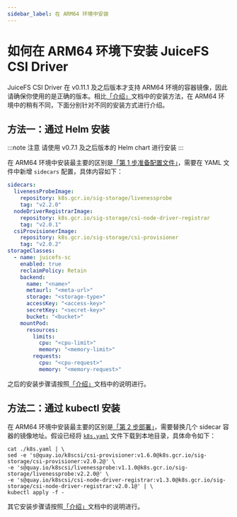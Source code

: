 ```yaml
---
sidebar_label: 在 ARM64 环境中安装
---
```


# 如何在 ARM64 环境下安装 JuiceFS CSI Driver

JuiceFS CSI Driver 在 v0.11.1 及之后版本才支持 ARM64 环境的容器镜像，因此请确保你使用的是正确的版本。相比[「介绍」](introduction.md)文档中的安装方法，在 ARM64 环境中的稍有不同，下面分别针对不同的安装方式进行介绍。

## 方法一：通过 Helm 安装

:::note 注意
请使用 v0.7.1 及之后版本的 Helm chart 进行安装
:::

在 ARM64 环境中安装最主要的区别是[「第 1 步准备配置文件」](introduction.md#安装)，需要在 YAML 文件中新增 `sidecars` 配置，具体内容如下：

```yaml {1-10}
sidecars:
  livenessProbeImage:
    repository: k8s.gcr.io/sig-storage/livenessprobe
    tag: "v2.2.0"
  nodeDriverRegistrarImage:
    repository: k8s.gcr.io/sig-storage/csi-node-driver-registrar
    tag: "v2.0.1"
  csiProvisionerImage:
    repository: k8s.gcr.io/sig-storage/csi-provisioner
    tag: "v2.0.2"
storageClasses:
  - name: juicefs-sc
    enabled: true
    reclaimPolicy: Retain
    backend:
      name: "<name>"
      metaurl: "<meta-url>"
      storage: "<storage-type>"
      accessKey: "<access-key>"
      secretKey: "<secret-key>"
      bucket: "<bucket>"
    mountPod:
      resources:
        limits:
          cpu: "<cpu-limit>"
          memory: "<memory-limit>"
        requests:
          cpu: "<cpu-request>"
          memory: "<memory-request>"
```

之后的安装步骤请按照[「介绍」](introduction.md#方法一：通过-helm-安装)文档中的说明进行。

## 方法二：通过 kubectl 安装

在 ARM64 环境中安装最主要的区别是[「第 2 步部署」](introduction.md#方法二：通过-kubectl-安装)，需要替换几个 sidecar 容器的镜像地址。假设已经将 [`k8s.yaml`](https://raw.githubusercontent.com/juicedata/juicefs-csi-driver/master/deploy/k8s.yaml) 文件下载到本地目录，具体命令如下：

```shell
cat ./k8s.yaml | \
sed -e 's@quay.io/k8scsi/csi-provisioner:v1.6.0@k8s.gcr.io/sig-storage/csi-provisioner:v2.0.2@' \
-e 's@quay.io/k8scsi/livenessprobe:v1.1.0@k8s.gcr.io/sig-storage/livenessprobe:v2.2.0@' \
-e 's@quay.io/k8scsi/csi-node-driver-registrar:v1.3.0@k8s.gcr.io/sig-storage/csi-node-driver-registrar:v2.0.1@' | \
kubectl apply -f -
```

其它安装步骤请按照[「介绍」](introduction.md#方法二：通过-kubectl-安装)文档中的说明进行。
